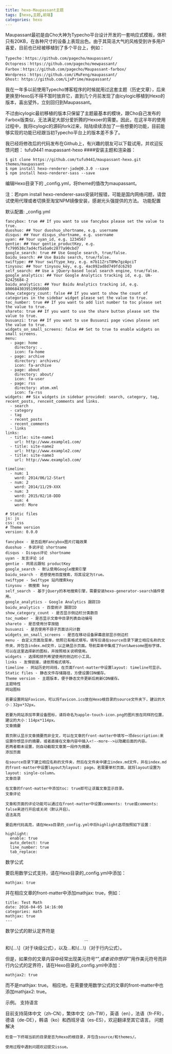```yaml
---
title: hexo-Maupassant主题
tags: [hexo,主题,前端]
categories: hexo
---
```

Maupassant最初是由Cho大神为Typecho平台设计开发的一套响应式模板，体积只有20KB，在各种尺寸的设备上表现出色。由于其简洁大气的风格受到许多用户喜爱，目前也已经被移植到了多个平台上，例如：

    Typecho：https://github.com/pagecho/maupassant/
    Octopress：https://github.com/pagecho/mewpassant/
    Farbox：https://github.com/pagecho/Maupassant-farbox/
    Wordpress：https://github.com/iMuFeng/maupassant/
    Ghost: https://github.com/LjxPrime/maupassant/

我在一年多以前使用Typecho博客程序的时候就用过这套主题（历史文章），后来更换至Hexo后不得不暂时放弃它，直到几个月前发现了由icylogic移植到Hexo的版本，喜出望外，立刻回归到Maupassant。

不过由icylogic最初移植的版本只保留了主题最基本的模块，跟Cho自己发布的Farbox版类似，无法满足大部分爱折腾的Hexoer的需要。因此，在这半年的使用过程中，我将icylogic的源码fork过来，陆陆续续添加了一些想要的功能，目前能够实现的功能已经跟当初Typecho平台上的版本差不多了。

我已经将修改后的代码发布在Github上，有兴趣的朋友可以下载试用，并欢迎反馈问题：
tufu9441
maupassant-hexo
####安装主题和渲染器：
```
$ git clone https://github.com/tufu9441/maupassant-hexo.git themes/maupassant
$ npm install hexo-renderer-jade@0.3.0 --save
$ npm install hexo-renderer-sass --save
```
编辑Hexo目录下的 _config.yml，将theme的值改为maupassant。

注：若npm install hexo-renderer-sass安装时报错，可能是国内网络问题，请尝试使用代理或者切换至淘宝NPM镜像安装，感谢光头强提供的方法。
功能配置

默认配置:
_config.yml
```
fancybox: true ## If you want to use fancybox please set the value to true.
duoshuo: ## Your duoshuo_shortname, e.g. username
disqus: ## Your disqus_shortname, e.g. username
uyan: ## Your uyan_id, e.g. 1234567
gentie: ## Your gentie_productKey, e.g. fc799538c7ad4cf5a5a0c2877a90cbd7
google_search: true ## Use Google search, true/false.
baidu_search: ## Use Baidu search, true/false.
swiftype: ## Your swiftype_key, e.g. m7b11ZrsT8Me7gzApciT
tinysou: ## Your tinysou_key, e.g. 4ac092ad8d749fdc6293
self_search: ## Use a jQuery-based local search engine, true/false.
google_analytics: ## Your Google Analytics tracking id, e.g. UA-42425684-2
baidu_analytics: ## Your Baidu Analytics tracking id, e.g. 8006843039519956000
show_category_count: false ## If you want to show the count of categories in the sidebar widget please set the value to true.
toc_number: true ## If you want to add list number to toc please set the value to true.
shareto: true ## If you want to use the share button please set the value to true.
busuanzi: true ## If you want to use Busuanzi page views please set the value to true.
widgets_on_small_screens: false ## Set to true to enable widgets on small screens.
menu:
  - page: home
    directory: .
    icon: fa-home
  - page: archive
    directory: archives/
    icon: fa-archive
  - page: about
    directory: about/
    icon: fa-user
  - page: rss
    directory: atom.xml
    icon: fa-rss
widgets: ## Six widgets in sidebar provided: search, category, tag, recent_posts, rencent_comments and links.
  - search
  - category
  - tag
  - recent_posts
  - recent_comments
  - links
links:
  - title: site-name1
    url: http://www.example1.com/
  - title: site-name2
    url: http://www.example2.com/
  - title: site-name3
    url: http://www.example3.com/

timeline:
  - num: 1
    word: 2014/06/12-Start
  - num: 2
    word: 2014/11/29-XXX
  - num: 3
    word: 2015/02/18-DDD
  - num: 4
    word: More

# Static files
js: js
css: css
# Theme version
version: 0.0.0
```

    fancybox - 是否启用Fancybox图片灯箱效果
    duoshuo - 多说评论 shortname
    disqus - Disqus评论 shortname
    uyan - 友言评论 id
    gentie - 网易云跟帖 productKey
    google_search - 默认使用Google搜索引擎
    baidu_search - 若想使用百度搜索，将其设定为true。
    swiftype - Swiftype 站内搜索key
    tinysou - 微搜索 key
    self_search - 基于jQuery的本地搜索引擎，需要安装hexo-generator-search插件使用。
    google_analytics - Google Analytics 跟踪ID
    baidu_analytics - 百度统计 跟踪ID
    show_category_count - 是否显示侧边栏分类数目
    toc_number - 是否显示文章中目录列表自动编号
    shareto - 是否使用分享按鈕
    busuanzi - 是否使用不蒜子页面访问计数
    widgets_on_small_screens - 是否在移动设备屏幕底部显示侧边栏
    menu - 自定义页面及菜单，依照已有格式填写。填写后请在source目录下建立相应名称的文件夹，并包含index.md文件，以正确显示页面。导航菜单中集成了FontAwesome图标字体，可以在这里选择新的图标，并按照相关说明使用。
    widgets - 选择和排列希望使用的侧边栏小工具。
    links - 友情链接，请依照格式填写。
    timeline - 网站历史时间线，在页面front-matter中设置layout: timeline可显示。
    Static files - 静态文件存储路径，方便设置CDN缓存。
    Theme version - 主题版本，便于静态文件更新后刷新CDN缓存。
    主题特性
    网站图标

    若要设置网站Favicon，可以将favicon.ico放在Hexo根目录的source文件夹下，建议的大小：32px*32px。

    若要为网站添加苹果设备图标，请将命名为apple-touch-icon.png的图片放在同样的位置，建议的大小：114px*114px。
    文章摘要

    首页默认显示文章摘要而非全文，可以在文章的front-matter中填写一项description:来设置你想显示的摘要，或者直接在文章内容中插入<!--more-->以隐藏后面的内容。
    若两者都未设置，则自动截取文章第一段作为摘要。
    添加页面

    在source目录下建立相应名称的文件夹，然后在文件夹中建立index.md文件，并在index.md的front-matter中设置layout为layout: page。若需要单栏页面，就将layout设置为 layout: single-column。
    文章目录

    在文章的front-matter中添加toc: true即可让该篇文章显示目录。
    文章评论

    文章和页面的评论功能可以通过在front-matter中设置comments: true或comments: false来进行开启或关闭（默认开启）。
    语法高亮

    要启用代码高亮，请在Hexo目录的_config.yml中将highlight选项按照如下设置：
```
highlight:
  enable: true
  auto_detect: true
  line_number: true
  tab_replace:
```
数学公式

要启用数学公式支持，请在Hexo目录的_config.yml中添加：
```
mathjax: true
```
并在相应文章的front-matter中添加mathjax: true，例如：
```
title: Test Math
date: 2016-04-05 14:16:00
categories: math
mathjax: true
---
```
数学公式的默认定界符是$$...$$和\\[...\\]（对于块级公式），以及$...$和\\(...\\)（对于行内公式）。

但是，如果你的文章内容中经常出现美元符号“$”, 或者说你想将“$”用作美元符号而非行内公式的定界符，请在Hexo目录的_config.yml中添加：
```
mathjax2: true
```
而不是mathjax: true。 相应地，在需要使用数学公式的文章的front-matter中也添加mathjax2: true。

示例。
支持语言

目前支持简体中文（zh-CN），繁体中文（zh-TW），英语（en），法语（fr-FR），德语（de-DE），韩语（ko）和西班牙语（es-ES），欢迎翻译至其它语言。
问题解决

    检查一下终端当前的目录是否为Hexo的根目录，并包含source/和themes/。

    使用过程中遇到问题欢迎提交issue。
